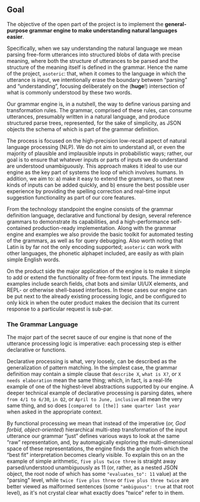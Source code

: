 ## Goal

The objective of the open part of the project is to implement the __general-purpose grammar engine to make understanding natural languages easier__.

Specifically, when we say understanding the natural language we mean parsing free-form utterances into structured blobs of data with precise meaning, where both the structure of utterances to be parsed and the structure of the meaning itself is defined in the grammar. Hence the name of the project, `asoteric`: that, when it comes to the language in which the utterance is input, we intentionally erase the boundary between “parsing” and “understanding”, focusing deliberately on the (**huge**!) intersection of what is commonly understood by these two words.

Our grammar engine is, in a nutshell, the way to define various parsing and transformation rules. The grammar, comprised of these rules, can consume utterances, presumably written in a natural language, and produce structured parse trees, represented, for the sake of simplicity, as JSON objects the schema of which is part of the grammar definition.

The process is focused on the high-precision low-recall aspect of natural language processing (NLP). We do not aim to understand all, or even the majority of plausible and implausible inputs in probabilistic ways; rather, our goal is to ensure that whatever inputs or parts of inputs we do understand are understood unambiguously. This approach makes it ideal to use our engine as the key part of systems the loop of which involves humans. In addition, we aim to: a) make it easy to extend the grammars, so that new kinds of inputs can be added quickly, and b) ensure the best possible user experience by providing the spelling correction and real-time input suggestion functionality as part of our core features.

From the technology standpoint the engine consists of the grammar definition language, declarative and functional by design, several reference grammars to demonstrate its capabilities, and a high-performance self-contained production-ready implementation. Along with the grammar engine and examples we also provide the basic toolkit for automated testing of the grammars, as well as for query debugging. Also worth noting that Latin is by far not the only encoding supported; `asoteric` can work with other languages, the phonetic alphapet included, are easily as with plain simple English words.

On the product side the major application of the engine is to make it simple to add or extend the functionality of free-form text inputs. The immediate examples include search fields, chat bots and similar UI/UX elements, and REPL- or otherwise shell-based interfaces. In these cases our engine can be put next to the already existing processing logic, and be configured to only kick in when the outer product makes the decision that its current response to a particular request is sub-par.

### The Grammar Language

The major part of the secret sauce of our engine is that none of the utterance processing logic is imperative: each processing step is either declarative or functions.

Declarative processing is what, very loosely, can be described as the generalization of pattern matching. In the simplest case, the grammar definition may contain a simple clause that `describe X`, `what is X?`, or `X needs elaboration` mean the same thing; which, in fact, is a real-life example of one of the highest-level abstractions supported by our engine. A deeper technical example of declarative processing is parsing dates, where `from 4/1 to 6/30`, `in Q2`, or `April to June, inclusive` all mean the very same thing, and so does `[compared to [the]] same quarter last year` when asked in the appropriate context.

By functional processing we mean that instead of the imperative (*or, God forbid, object-oriented*) hierarchical multi-step transformation of the input utterance our grammar “just” defines various ways to look at the same “raw” representation, and, by automagically exploring the multi-dimensional space of these representations, the engine finds the angle from which the “best fit” interpretation becomes clearly visible. To explain this on an the example of simple arithmetic, `five plus twice three` is straight away parsed/understood unambiguously as 11 (or, rather, as a nested JSON object, the root node of which has some `"evaluates_to": 11` value) at the "parsing" level, while `twice five plus three` or `five plus three twice` are better viewed as malformed sentences (some `"ambiguous": true` at that root level), as it's not crystal clear what exactly does "twice" refer to in them.

